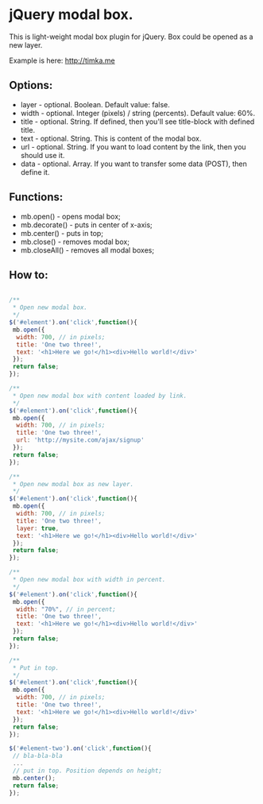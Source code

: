 jQuery modal box.
=================

This is light-weight modal box plugin for jQuery. 
Box could be opened as a new layer.

Example is here: http://timka.me

Options:
--------
 - layer - optional. Boolean. Default value: false.
 - width - optional. Integer (pixels) / string (percents). Default value: 60%.
 - title - optional. String. If defined, then you'll see title-block with defined title.
 - text  - optional. String. This is content of the modal box.
 - url   - optional. String. If you want to load content by the link, then you should use it.
 - data  - optional. Array. If you want to transfer some data (POST), then define it.

Functions:
----------
 - mb.open() - opens modal box;
 - mb.decorate() - puts in center of x-axis;
 - mb.center() - puts in top;
 - mb.close() - removes modal box;
 - mb.closeAll() - removes all modal boxes;

How to:
-------
```javascript

/**
 * Open new modal box.
 */
$('#element').on('click',function(){
 mb.open({
  width: 700, // in pixels;
  title: 'One two three!',
  text: '<h1>Here we go!</h1><div>Hello world!</div>'
 });
 return false;
});

/**
 * Open new modal box with content loaded by link.
 */
$('#element').on('click',function(){
 mb.open({
  width: 700, // in pixels;
  title: 'One two three!',
  url: 'http://mysite.com/ajax/signup'
 });
 return false;
});

/**
 * Open new modal box as new layer.
 */
$('#element').on('click',function(){
 mb.open({
  width: 700, // in pixels;
  title: 'One two three!',
  layer: true,
  text: '<h1>Here we go!</h1><div>Hello world!</div>'
 });
 return false;
});

/**
 * Open new modal box with width in percent.
 */
$('#element').on('click',function(){
 mb.open({
  width: "70%", // in percent;
  title: 'One two three!',
  text: '<h1>Here we go!</h1><div>Hello world!</div>'
 });
 return false;
});

/**
 * Put in top.
 */
$('#element').on('click',function(){
 mb.open({
  width: 700, // in pixels;
  title: 'One two three!',
  text: '<h1>Here we go!</h1><div>Hello world!</div>'
 });
 return false;
});

$('#element-two').on('click',function(){
 // bla-bla-bla
 ...
 // put in top. Position depends on height;
 mb.center();
 return false;
});
```
